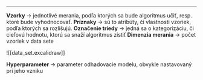 ***************
**Vzorky** $\rightarrow$ jednotlivé merania, podľa ktorých sa bude algoritmus učiť, resp. ktoré bude vyhodnocovať.
**Príznaky** $\rightarrow$ sú to atribúty, či vlastnosti vzoriek, podľa ktorých sa rozlišujú.
**Označenie triedy** $\rightarrow$ jedná sa o kategorizáciu, či cieľovú hodnotu, ktorú sa snaží algoritmus zistiť
**Dimenzia merania** $\rightarrow$ počet vzoriek v data sete

![[data_set.excalidraw]]

**Hyperparameter** $\rightarrow$ parameter odhadovacie modelu, obvykle nastavovaný pri jeho vzniku